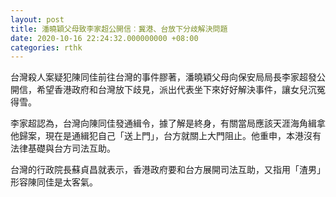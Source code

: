 ```yaml
---
layout: post
title: 潘曉穎父母致李家超公開信︰冀港、台放下分歧解決問題
date: 2020-10-16 22:24:32.000000000 +08:00
categories: rthk
---
```


台灣殺人案疑犯陳同佳前往台灣的事件膠著，潘曉穎父母向保安局局長李家超發公開信，希望香港政府和台灣放下歧見，派出代表坐下來好好解決事件，讓女兒沉冤得雪。

李家超認為，台灣向陳同佳發通緝令，據了解是終身，有關當局應該天涯海角緝拿他歸案，現在是通緝犯自己「送上門」，台方就關上大門阻止。他重申，本港沒有法律基礎與台方司法互助。

台灣的行政院長蘇貞昌就表示，香港政府要和台方展開司法互助，又指用「渣男」形容陳同佳是太客氣。

